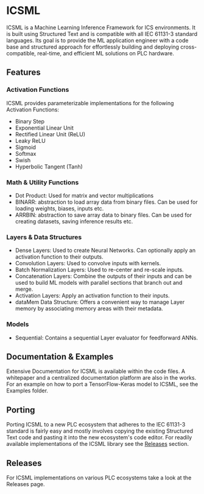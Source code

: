 # ICSML
ICSML is a Machine Learning Inference Framework for ICS environments. It is built using Structured Text and is compatible with all IEC 61131-3 standard languages. Its goal is to provide the ML application engineer with a code base and structured approach for effortlessly building and deploying cross-compatible, real-time, and efficient ML solutions on PLC hardware.

## Features

### Activation Functions
ICSML provides parameterizable implementations for the following Activation Functions:
- Binary Step
- Exponential Linear Unit
- Rectified Linear Unit (ReLU)
- Leaky ReLU
- Sigmoid
- Softmax
- Swish
- Hyperbolic Tangent (Tanh)

### Math & Utility Functions
- Dot Product: Used for matrix and vector multiplications
- BINARR: abstraction to load array data from binary files. Can be used for loading weights, biases, inputs etc.
- ARRBIN: abstraction to save array data to binary files. Can be used for creating datasets, saving inference results etc.

### Layers & Data Structures
- Dense Layers: Used to create Neural Networks. Can optionally apply an activation function to their outputs.
- Convolution Layers: Used to convolve inputs with kernels.
- Batch Normalization Layers: Used to re-center and re-scale inputs.
- Concatenation Layers: Combine the outputs of their inputs and can be used to build ML models with parallel sections that branch out and merge.
- Activation Layers: Apply an activation function to their inputs.
- dataMem Data Structure: Offers a convenient way to manage Layer memory by associating memory areas with their metadata.

### Models
- Sequential: Contains a sequential Layer evaluator for feedforward ANNs.


## Documentation & Examples
Extensive Documentation for ICSML is available within the code files. A whitepaper and a centralized documentation platform are also in the works. For an example on how to port a TensorFlow-Keras model to ICSML, see the Examples folder.

## Porting
Porting ICSML to a new PLC ecosystem that adheres to the IEC 61131-3 standard is fairly easy and mostly involves copying the existing Structured Text code and pasting it into the new ecosystem's code editor. For readily available implementations of the ICSML library see the [Releases](#releases) section.

## Releases
For ICSML implementations on various PLC ecosystems take a look at the Releases page.

